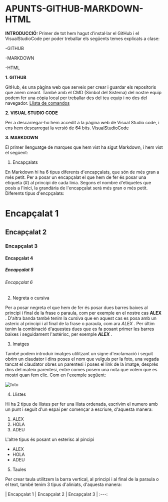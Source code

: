 # APUNTS-GITHUB-MARKDOWN-HTML
__INTRODUCCIÓ:__
Primer de tot hem hagut d'instal·lar el GitHub i el VisualStudioCode per poder treballar els següents temes explicats a clase:

  -GITHUB
  
  -MARKDOWN
  
  -HTML
  
__1. GITHUB__

GitHub, és una pàgina web que serveix per crear i guardar els repositoris que anem creant. També amb el CMD (Símbol del Sistema) del nostre equip podem fer una cópia  local per treballar des del teu equip i no des del navegador.
[Llista de comandos](https://gist.github.com/dasdo/9ff71c5c0efa037441b6 "Llista de comandos")

__2. VISUAL STUDIO CODE__

Per a descarregar-ho hem accedit a la pàgina web de Visual Studio code, i ens hem descarregat la versió de 64 bits.
[VisualStudioCode](https://code.visualstudio.com/ "VisualStudioCode")
  
__3. MARKDOWN__
  
  El primer llenguatge de marques que hem vist ha sigut Markdown, i hem vist el següent:

1) Encapçalats

En Markdown hi ha 6 tipus diferents d'encapçalats, que són de més gran a més petit. Per a posar un encapçalat el que hem de fer és posar una etiqueta (#) al principi de cada linia. Segons el nombre d'etiquetes que posis a l'inici, la grandària de l'encapçalat serà més gran o més petit.
Diferents tipus d'encpçalats:

# Encapçalat 1

## Encapçalat 2

### Encapçalat 3

#### Encapçalat 4

##### Encapçalat 5

###### Encapçalat 6

2) Negreta o cursiva

Per a posar negreta el que hem de fer és posar dues barres baixes al principi i final de la frase o paraula, com per exemple en el nostre cas __ALEX__ . D'altra banda també tenim la cursiva que en aquest cas es posa amb un asteric al principi i al final de la frase o paraula, com ara *ALEX* . Per últim tenim la combinació d'aquestes dues que es fa posant primer les barres baixes i seguidament l'astérisc, per exemple __*ALEX*__ .
  
3) Imatges

També podem introduir imatges utilitzant un signe d'exclamació i seguit obrim un claudator i dins poses el nom que vulguis per la foto, una vegada tancat el claudator obres un parentesi i poses el link de la imatge, desprès dins del mateix parentesi, entre comes posem una nota que volem que es mostri quan fem clic. Com en l'exemple següent:

![foto](https://www.larepublica.net/storage/images/2019/08/23/20190823094751.informatica.x2.jpg "Clic per anar a la foto")

4) Llistes

Hi ha 2 tipus de llistes per fer una llista ordenada, escrivim el numero amb un punt i seguit d'un espai per començar a escriure, d'aquesta manera:
 
1. ALEX
2. HOLA
3. ADEU

L'altre tipus és posant un esterisc al pincipi 

* ALEX
* HOLA
* ADEU

5) Taules

Per crear taula utilitzem la barra vertical, al principi i al final de la paraula o el text, també tenim 3 tipus d'aliniats, d'aquesta manera: 

| Encapçalat 1 | Encapçalat 2 | Encapçalat 3 |
:---: 




